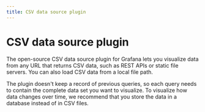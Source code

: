 ```yaml
---
title: CSV data source plugin
---
```


# CSV data source plugin

The open-source CSV data source plugin for Grafana lets you visualize data from any URL that returns CSV data, such as REST APIs or static file servers. You can also load CSV data from a local file path.

The plugin doesn't keep a record of previous queries, so each query needs to contain the complete data set you want to visualize. To visualize how data changes over time, we recommend that you store the data in a database instead of in CSV files.
